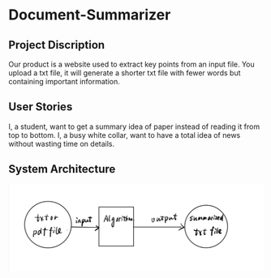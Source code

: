 # Document-Summarizer
## Project Discription
Our product is a website used to extract key points from an input file. You upload a txt file, it will generate a shorter txt file with fewer words but containing important information.
## User Stories
I, a student, want to get a summary idea of paper instead of reading it from top to bottom.
I, a busy white collar, want to have a total idea of news without wasting time on details.
## System Architecture
<div align=center><img src="https://github.com/ZhaoPeixi627/Document-Summarizer/blob/master/sys_arc.jpg"/></div>
